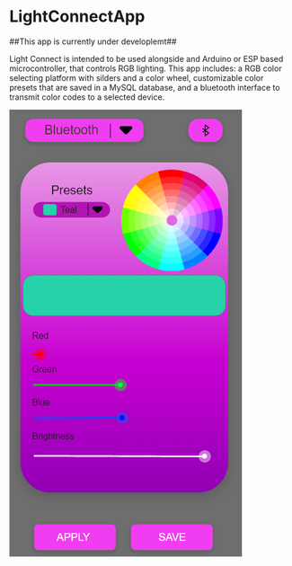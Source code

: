 # LightConnectApp
##This app is currently under developlemt##

Light Connect is intended to be used alongside and Arduino or ESP based microcontroller, that controls RGB lighting. 
This app includes: a RGB color selecting platform with silders and a color wheel, customizable color presets that are saved
in a MySQL database, and a bluetooth interface to transmit color codes to a selected device. 

![](android/App_Mckup_xd.PNG)
